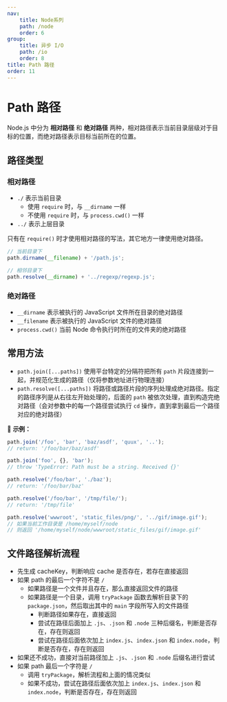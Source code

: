 ```yaml
---
nav:
    title: Node系列
    path: /node
    order: 6
group:
    title: 异步 I/O
    path: /io
    order: 8
title: Path 路径
order: 11
---
```


# Path 路径

Node.js 中分为 **相对路径** 和 **绝对路径** 两种，相对路径表示当前目录层级对于目标的位置，而绝对路径表示目标当前所在的位置。

## 路径类型

### 相对路径

- `./` 表示当前目录
  - 使用 `require` 时，与 `__dirname` 一样
  - 不使用 `require` 时，与 `process.cwd()` 一样
- `../` 表示上层目录

只有在 `require()` 时才使用相对路径的写法，其它地方一律使用绝对路径。

```js
// 当前目录下
path.dirname(__filename) + '/path.js';

// 相邻目录下
path.resolve(__dirname) + '../regexp/regexp.js';
```

### 绝对路径

- `__dirname` 表示被执行的 JavaScript 文件所在目录的绝对路径
- `__filename` 表示被执行的 JavaScript 文件的绝对路径
- `process.cwd()` 当前 Node 命令执行时所在的文件夹的绝对路径

## 常用方法

- `path.join([...paths])` 使用平台特定的分隔符把所有 `path` 片段连接到一起，并规范化生成的路径（仅将参数地址进行物理连接）
- `path.resolve([...paths])` 将路径或路径片段的序列处理成绝对路径。指定的路径序列是从右往左开始处理的，后面的 `path` 被依次处理，直到构造完绝对路径（会对参数中的每一个路径尝试执行 `cd` 操作，直到拿到最后一个路径对应的绝对路径）

🌰 **示例：**

```js
path.join('/foo', 'bar', 'baz/asdf', 'quux', '..');
// return: '/foo/bar/baz/asdf'

path.join('foo', {}, 'bar');
// throw 'TypeError: Path must be a string. Received {}'

path.resolve('/foo/bar', './baz');
// return: '/foo/bar/baz'

path.resolve('/foo/bar', '/tmp/file/');
// return: '/tmp/file'

path.resolve('wwwroot', 'static_files/png/', '../gif/image.gif');
// 如果当前工作目录是 /home/myself/node
// 则返回 '/home/myself/node/wwwroot/static_files/gif/image.gif'
```

## 文件路径解析流程

- 先生成 cacheKey，判断响应 cache 是否存在，若存在直接返回
- 如果 path 的最后一个字符不是 `/`
  - 如果路径是一个文件并且存在，那么直接返回文件的路径
  - 如果路径是一个目录，调用 `tryPackage` 函数去解析目录下的 `package.json`，然后取出其中的 `main` 字段所写入的文件路径
    - 判断路径如果存在，直接返回
    - 尝试在路径后面加上 `.js`、`.json` 和 `.node` 三种后缀名，判断是否存在，存在则返回
    - 尝试在路径后面依次加上 `index.js`、`index.json` 和 `index.node`，判断是否存在，存在则返回
- 如果还不成功，直接对当前路径加上 `.js`、`.json` 和 `.node` 后缀名进行尝试
- 如果 path 最后一个字符是 `/`
  - 调用 `tryPackage`，解析流程和上面的情况类似
  - 如果不成功，尝试在路径后面依次加上 `index.js`、`index.json` 和 `index.node`，判断是否存在，存在则返回
